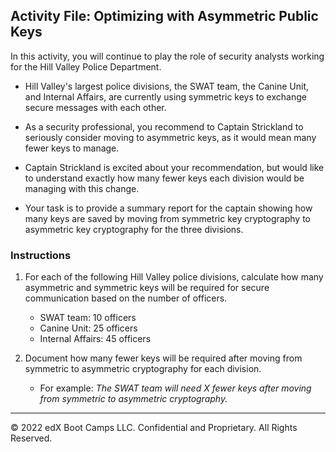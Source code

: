 ## Activity File:  Optimizing with Asymmetric Public Keys

In this activity, you will continue to play the role of security analysts working for the Hill Valley Police Department.

- Hill Valley's largest police divisions, the SWAT team, the Canine Unit, and Internal Affairs, are currently using symmetric keys to exchange secure messages with each other.

- As a security professional, you recommend to Captain Strickland to seriously consider moving to asymmetric keys, as it would mean many fewer keys to manage.

- Captain Strickland is excited about your recommendation, but would like to understand exactly how many fewer keys each division would be managing with this change.

- Your task is to provide a summary report for the captain showing how many keys are saved by moving from symmetric key cryptography to asymmetric key cryptography for the three divisions.
 
### Instructions

1. For each of the following Hill Valley police divisions, calculate how many asymmetric and symmetric keys will be required for secure communication based on the number of officers. 

    - SWAT team: 10 officers
    - Canine Unit: 25 officers
    - Internal Affairs: 45 officers

2. Document how many fewer keys will be required after moving from symmetric to asymmetric cryptography for each division.
  
    - For example: *The SWAT team will need X fewer keys after moving from symmetric to asymmetric cryptography.*

---
 © 2022 edX Boot Camps LLC. Confidential and Proprietary. All Rights Reserved.
